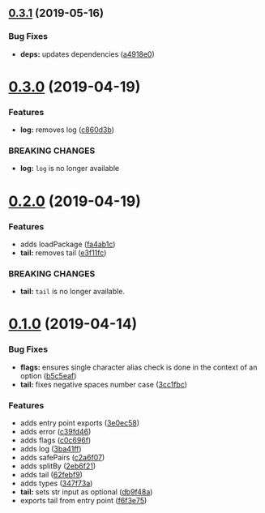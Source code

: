 ## [0.3.1](https://github.com/rafamel/cli-belt/compare/v0.3.0...v0.3.1) (2019-05-16)


### Bug Fixes

* **deps:** updates dependencies ([a4918e0](https://github.com/rafamel/cli-belt/commit/a4918e0))



# [0.3.0](https://github.com/rafamel/cli-belt/compare/v0.2.0...v0.3.0) (2019-04-19)


### Features

* **log:** removes log ([c860d3b](https://github.com/rafamel/cli-belt/commit/c860d3b))


### BREAKING CHANGES

* **log:** `log` is no longer available



# [0.2.0](https://github.com/rafamel/cli-belt/compare/v0.1.0...v0.2.0) (2019-04-19)


### Features

* adds loadPackage ([fa4ab1c](https://github.com/rafamel/cli-belt/commit/fa4ab1c))
* **tail:** removes tail ([e3f11fc](https://github.com/rafamel/cli-belt/commit/e3f11fc))


### BREAKING CHANGES

* **tail:** `tail` is no longer available.



# [0.1.0](https://github.com/rafamel/cli-belt/compare/c0c696f...v0.1.0) (2019-04-14)


### Bug Fixes

* **flags:** ensures single character alias check is done in the context of an option ([b5c5eaf](https://github.com/rafamel/cli-belt/commit/b5c5eaf))
* **tail:** fixes negative spaces number case ([3cc1fbc](https://github.com/rafamel/cli-belt/commit/3cc1fbc))


### Features

* adds entry point exports ([3e0ec58](https://github.com/rafamel/cli-belt/commit/3e0ec58))
* adds error ([c39fd46](https://github.com/rafamel/cli-belt/commit/c39fd46))
* adds flags ([c0c696f](https://github.com/rafamel/cli-belt/commit/c0c696f))
* adds log ([3ba41ff](https://github.com/rafamel/cli-belt/commit/3ba41ff))
* adds safePairs ([c2a6f07](https://github.com/rafamel/cli-belt/commit/c2a6f07))
* adds splitBy ([2eb6f21](https://github.com/rafamel/cli-belt/commit/2eb6f21))
* adds tail ([62febf9](https://github.com/rafamel/cli-belt/commit/62febf9))
* adds types ([347f73a](https://github.com/rafamel/cli-belt/commit/347f73a))
* **tail:** sets str input as optional ([db9f48a](https://github.com/rafamel/cli-belt/commit/db9f48a))
* exports tail from entry point ([f6f3e75](https://github.com/rafamel/cli-belt/commit/f6f3e75))



